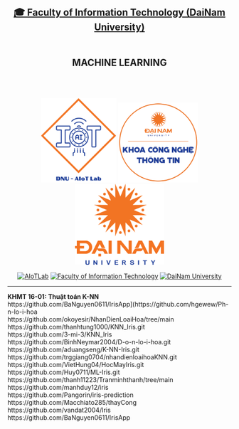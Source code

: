 <h2 align="center">
    <a href="https://dainam.edu.vn/vi/khoa-cong-nghe-thong-tin">
    🎓 Faculty of Information Technology (DaiNam University)
    </a>
</h2>
<h2 align="center">
    <br>
   MACHINE LEARNING
    <br>
    <br>
    <br>
</h2>
<div align="center">
    <p align="center">
        <img src="docs/aiotlab_logo.png" alt="AIoTLab Logo" width="170"/>
        <img src="docs/fitdnu_logo.png" alt="AIoTLab Logo" width="180"/>
        <img src="docs/dnu_logo.png" alt="DaiNam University Logo" width="200"/>
    </p>

[![AIoTLab](https://img.shields.io/badge/AIoTLab-green?style=for-the-badge)](https://www.facebook.com/DNUAIoTLab)
[![Faculty of Information Technology](https://img.shields.io/badge/Faculty%20of%20Information%20Technology-blue?style=for-the-badge)](https://dainam.edu.vn/vi/khoa-cong-nghe-thong-tin)
[![DaiNam University](https://img.shields.io/badge/DaiNam%20University-orange?style=for-the-badge)](https://dainam.edu.vn)

</div>
<hr>
<b>KHMT 16-01: Thuật toán K-NN</b>
<br>
https://github.com/BaNguyen0611/IrisApp](https://github.com/hgewew/Ph-n-lo-i-hoa
<br>
https://github.com/okoyesir/NhanDienLoaiHoa/tree/main
<br>
https://github.com/thanhtung1000/KNN_Iris.git
<br>
https://github.com/3-mi-3/KNN_Iris
<br>
https://github.com/BinhNeymar2004/D-o-n-lo-i-hoa.git
<br>
https://github.com/aduangseng/K-NN-Iris.git
<br>
https://github.com/trggiang0704/nhandienloaihoaKNN.git
<br>
https://github.com/VietHung04/HocMayIris.git
<br>
https://github.com/Huy0711/ML-Iris.git
<br>
https://github.com/thanh11223/Tranminhthanh/tree/main
<br>
https://github.com/manhduy12/iris
<br>
https://github.com/Pangorin/iris-prediction
<br>
https://github.com/Macchiato285/thayCong
<br>
https://github.com/vandat2004/Iris
<br>
https://github.com/BaNguyen0611/IrisApp
<br>
